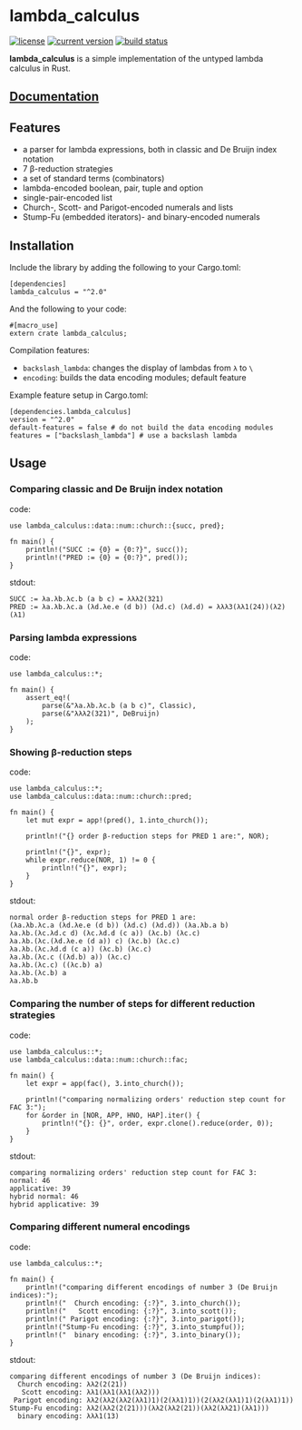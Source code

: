 # lambda_calculus
[![license](https://img.shields.io/badge/license-CC0-blue.svg)](https://creativecommons.org/publicdomain/zero/1.0/)
[![current version](https://img.shields.io/crates/v/lambda_calculus.svg)](https://crates.io/crates/lambda_calculus)
[![build status](https://api.travis-ci.org/ljedrz/lambda_calculus.svg?branch=master)](https://travis-ci.org/ljedrz/lambda_calculus)

**lambda_calculus** is a simple implementation of the untyped lambda calculus in Rust.

## [Documentation](https://docs.rs/lambda_calculus)

## Features

- a parser for lambda expressions, both in classic and De Bruijn index notation
- 7 β-reduction strategies
- a set of standard terms (combinators)
- lambda-encoded boolean, pair, tuple and option
- single-pair-encoded list
- Church-, Scott- and Parigot-encoded numerals and lists
- Stump-Fu (embedded iterators)- and binary-encoded numerals

## Installation

Include the library by adding the following to your Cargo.toml:
```
[dependencies]
lambda_calculus = "^2.0"
```

And the following to your code:
```
#[macro_use]
extern crate lambda_calculus;
```

Compilation features:
- `backslash_lambda`: changes the display of lambdas from `λ` to `\`
- `encoding`: builds the data encoding modules; default feature

Example feature setup in Cargo.toml:
```
[dependencies.lambda_calculus]
version = "^2.0"
default-features = false # do not build the data encoding modules
features = ["backslash_lambda"] # use a backslash lambda
```

## Usage

### Comparing classic and De Bruijn index notation

code:
```
use lambda_calculus::data::num::church::{succ, pred};

fn main() {
    println!("SUCC := {0} = {0:?}", succ());
    println!("PRED := {0} = {0:?}", pred());
}
```
stdout:
```
SUCC := λa.λb.λc.b (a b c) = λλλ2(321)
PRED := λa.λb.λc.a (λd.λe.e (d b)) (λd.c) (λd.d) = λλλ3(λλ1(24))(λ2)(λ1)
```

### Parsing lambda expressions

code:
```
use lambda_calculus::*;

fn main() {
    assert_eq!(
        parse(&"λa.λb.λc.b (a b c)", Classic),
        parse(&"λλλ2(321)", DeBruijn)
    );
}
```

### Showing β-reduction steps

code:
```
use lambda_calculus::*;
use lambda_calculus::data::num::church::pred;

fn main() {
    let mut expr = app!(pred(), 1.into_church());

    println!("{} order β-reduction steps for PRED 1 are:", NOR);

    println!("{}", expr);
    while expr.reduce(NOR, 1) != 0 {
        println!("{}", expr);
    }
}
```
stdout:
```
normal order β-reduction steps for PRED 1 are:
(λa.λb.λc.a (λd.λe.e (d b)) (λd.c) (λd.d)) (λa.λb.a b)
λa.λb.(λc.λd.c d) (λc.λd.d (c a)) (λc.b) (λc.c)
λa.λb.(λc.(λd.λe.e (d a)) c) (λc.b) (λc.c)
λa.λb.(λc.λd.d (c a)) (λc.b) (λc.c)
λa.λb.(λc.c ((λd.b) a)) (λc.c)
λa.λb.(λc.c) ((λc.b) a)
λa.λb.(λc.b) a
λa.λb.b
```

### Comparing the number of steps for different reduction strategies

code:
```
use lambda_calculus::*;
use lambda_calculus::data::num::church::fac;

fn main() {
    let expr = app(fac(), 3.into_church());

    println!("comparing normalizing orders' reduction step count for FAC 3:");
    for &order in [NOR, APP, HNO, HAP].iter() {
        println!("{}: {}", order, expr.clone().reduce(order, 0));
    }
}
```
stdout:
```
comparing normalizing orders' reduction step count for FAC 3:
normal: 46
applicative: 39
hybrid normal: 46
hybrid applicative: 39
```

### Comparing different numeral encodings

code:
```
use lambda_calculus::*;

fn main() {
    println!("comparing different encodings of number 3 (De Bruijn indices):");
    println!("  Church encoding: {:?}", 3.into_church());
    println!("   Scott encoding: {:?}", 3.into_scott());
    println!(" Parigot encoding: {:?}", 3.into_parigot());
    println!("Stump-Fu encoding: {:?}", 3.into_stumpfu());
    println!("  binary encoding: {:?}", 3.into_binary());
}
```
stdout:
```
comparing different encodings of number 3 (De Bruijn indices):
  Church encoding: λλ2(2(21))
   Scott encoding: λλ1(λλ1(λλ1(λλ2)))
 Parigot encoding: λλ2(λλ2(λλ2(λλ1)1)(2(λλ1)1))(2(λλ2(λλ1)1)(2(λλ1)1))
Stump-Fu encoding: λλ2(λλ2(2(21)))(λλ2(λλ2(21))(λλ2(λλ21)(λλ1)))
  binary encoding: λλλ1(13)
```
